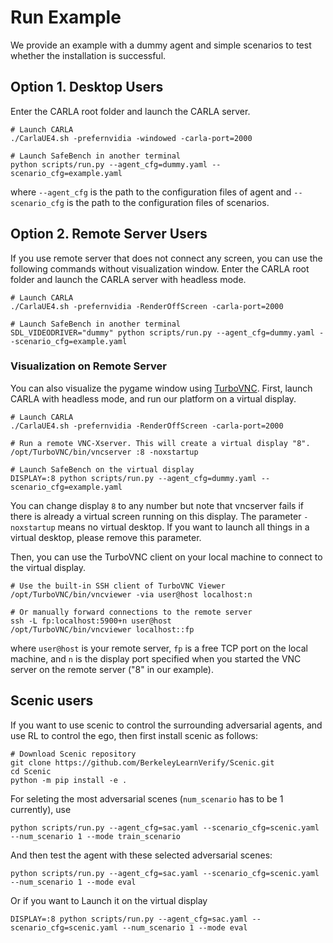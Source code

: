<!--
 * @Date: 2021-07-18 21:43:53
 * @LastEditTime: 2023-03-09 15:57:51
 * @Description: 
-->

# Run Example

We provide an example with a dummy agent and simple scenarios to test whether the installation is successful.

## Option 1. Desktop Users

Enter the CARLA root folder and launch the CARLA server.
```
# Launch CARLA
./CarlaUE4.sh -prefernvidia -windowed -carla-port=2000

# Launch SafeBench in another terminal
python scripts/run.py --agent_cfg=dummy.yaml --scenario_cfg=example.yaml
```
where ```--agent_cfg``` is the path to the configuration files of agent and ```--scenario_cfg``` is the path to the configuration files of scenarios.

## Option 2. Remote Server Users

If you use remote server that does not connect any screen, you can use the following commands without visualization window.
Enter the CARLA root folder and launch the CARLA server with headless mode.
```
# Launch CARLA
./CarlaUE4.sh -prefernvidia -RenderOffScreen -carla-port=2000

# Launch SafeBench in another terminal
SDL_VIDEODRIVER="dummy" python scripts/run.py --agent_cfg=dummy.yaml --scenario_cfg=example.yaml
```

### Visualization on Remote Server

You can also visualize the pygame window using [TurboVNC](https://sourceforge.net/projects/turbovnc/files/).
First, launch CARLA with headless mode, and run our platform on a virtual display.
```
# Launch CARLA
./CarlaUE4.sh -prefernvidia -RenderOffScreen -carla-port=2000

# Run a remote VNC-Xserver. This will create a virtual display "8".
/opt/TurboVNC/bin/vncserver :8 -noxstartup

# Launch SafeBench on the virtual display
DISPLAY=:8 python scripts/run.py --agent_cfg=dummy.yaml --scenario_cfg=example.yaml
```
You can change display `8` to any number but note that vncserver fails if there is already a virtual screen running on this display. 
The parameter `-noxstartup` means no virtual desktop. If you want to launch all things in a virtual desktop, please remove this parameter.

Then, you can use the TurboVNC client on your local machine to connect to the virtual display.
```
# Use the built-in SSH client of TurboVNC Viewer
/opt/TurboVNC/bin/vncviewer -via user@host localhost:n

# Or manually forward connections to the remote server
ssh -L fp:localhost:5900+n user@host
/opt/TurboVNC/bin/vncviewer localhost::fp
```
where `user@host` is your remote server, `fp` is a free TCP port on the local machine, and `n` is the display port specified when you started the VNC server on the remote server ("8" in our example).


## Scenic users

If you want to use scenic to control the surrounding adversarial agents, and use RL to control the ego, then first install scenic as follows:

```
# Download Scenic repository
git clone https://github.com/BerkeleyLearnVerify/Scenic.git
cd Scenic
python -m pip install -e .
```

For seleting the most adversarial scenes (```num_scenario```  has to be 1 currently), use

```
python scripts/run.py --agent_cfg=sac.yaml --scenario_cfg=scenic.yaml --num_scenario 1 --mode train_scenario
```

And then test the agent with these selected adversarial scenes:

```
python scripts/run.py --agent_cfg=sac.yaml --scenario_cfg=scenic.yaml --num_scenario 1 --mode eval
```

Or if you want to Launch it on the virtual display

```
DISPLAY=:8 python scripts/run.py --agent_cfg=sac.yaml --scenario_cfg=scenic.yaml --num_scenario 1 --mode eval
``` 
